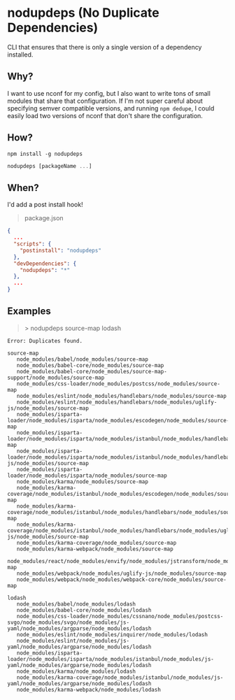 # nodupdeps (No Duplicate Dependencies)

CLI that ensures that there is only a single version of a dependency installed.

## Why?

I want to use nconf for my config, but I also want to write tons of small modules that share that configuration. If I'm not super careful about specifying semver compatible versions, and running `npm dedupe`, I could easily load two versions of nconf that don't share the configuration.

## How?

```bs
npm install -g nodupdeps
```
```js
nodupdeps [packageName ...]
```

## When?

I'd add a post install hook!

> package.json

```json
{
  ...
  "scripts": {
    "postinstall": "nodupdeps"
  },
  "devDependencies": {
    "nodupdeps": "*"
  },
  ...
}
```

## Examples

> \> nodupdeps source-map lodash

```bs
Error: Duplicates found.

source-map
   node_modules/babel/node_modules/source-map
   node_modules/babel-core/node_modules/source-map
   node_modules/babel-core/node_modules/source-map-support/node_modules/source-map
   node_modules/css-loader/node_modules/postcss/node_modules/source-map
   node_modules/eslint/node_modules/handlebars/node_modules/source-map
   node_modules/eslint/node_modules/handlebars/node_modules/uglify-js/node_modules/source-map
   node_modules/isparta-loader/node_modules/isparta/node_modules/escodegen/node_modules/source-map
   node_modules/isparta-loader/node_modules/isparta/node_modules/istanbul/node_modules/handlebars/node_modules/source-map
   node_modules/isparta-loader/node_modules/isparta/node_modules/istanbul/node_modules/handlebars/node_modules/uglify-js/node_modules/source-map
   node_modules/isparta-loader/node_modules/isparta/node_modules/source-map
   node_modules/karma/node_modules/source-map
   node_modules/karma-coverage/node_modules/istanbul/node_modules/escodegen/node_modules/source-map
   node_modules/karma-coverage/node_modules/istanbul/node_modules/handlebars/node_modules/source-map
   node_modules/karma-coverage/node_modules/istanbul/node_modules/handlebars/node_modules/uglify-js/node_modules/source-map
   node_modules/karma-coverage/node_modules/source-map
   node_modules/karma-webpack/node_modules/source-map
   node_modules/react/node_modules/envify/node_modules/jstransform/node_modules/source-map
   node_modules/webpack/node_modules/uglify-js/node_modules/source-map
   node_modules/webpack/node_modules/webpack-core/node_modules/source-map

lodash
   node_modules/babel/node_modules/lodash
   node_modules/babel-core/node_modules/lodash
   node_modules/css-loader/node_modules/cssnano/node_modules/postcss-svgo/node_modules/svgo/node_modules/js-yaml/node_modules/argparse/node_modules/lodash
   node_modules/eslint/node_modules/inquirer/node_modules/lodash
   node_modules/eslint/node_modules/js-yaml/node_modules/argparse/node_modules/lodash
   node_modules/isparta-loader/node_modules/isparta/node_modules/istanbul/node_modules/js-yaml/node_modules/argparse/node_modules/lodash
   node_modules/karma/node_modules/lodash
   node_modules/karma-coverage/node_modules/istanbul/node_modules/js-yaml/node_modules/argparse/node_modules/lodash
   node_modules/karma-webpack/node_modules/lodash
```
